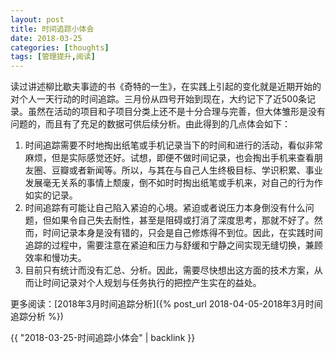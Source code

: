 ```yaml
---
layout: post
title: 时间追踪小体会
date: 2018-03-25
categories: [thoughts]
tags: [管理提升,阅读]
---
```


读过讲述柳比歇夫事迹的书《奇特的一生》，在实践上引起的变化就是近期开始的对个人一天行动的时间追踪。三月份从四号开始到现在，大约记下了近500条记录。虽然在活动的项目和子项目分类上还不是十分合理与完善，但大体雏形是没有问题的，而且有了充足的数据可供后续分析。由此得到的几点体会如下：

1. 时间追踪需要不时地掏出纸笔或手机记录当下的时间和进行的活动，看似非常麻烦，但是实际感觉还好。试想，即便不做时间记录，也会掏出手机来查看朋友圈、豆瓣或者新闻等。所以，与其在与自己人生终极目标、学识积累、事业发展毫无关系的事情上颓废，倒不如时时掏出纸笔或手机来，对自己的行为作如实的记录。
2. 时间追踪有可能让自己陷入紧迫的心境。紧迫或者说压力本身倒没有什么问题，但如果令自己失去耐性，甚至是阻碍或打消了深度思考，那就不好了。然而，时间记录本身是没有错的，只会是自己修炼得不到位。因此，在实践时间追踪的过程中，需要注意在紧迫和压力与舒缓和宁静之间实现无缝切换，兼顾效率和慢功夫。
3. 目前只有统计而没有汇总、分析。因此，需要尽快想出这方面的技术方案，从而让时间记录对个人规划与任务执行的把控产生实在的益处。

更多阅读：[2018年3月时间追踪分析]({% post_url 2018-04-05-2018年3月时间追踪分析 %})

{{ "2018-03-25-时间追踪小体会" | backlink }}
